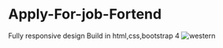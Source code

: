 # Apply-For-job-Fortend
Fully responsive design Build in html,css,bootstrap 4
![western](https://user-images.githubusercontent.com/113537057/231083534-3c940308-6282-4ac5-b18f-d99717facf12.png)
